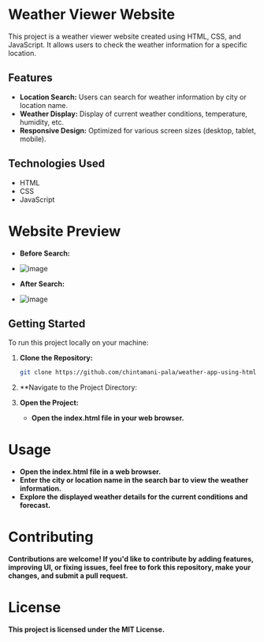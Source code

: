 # Weather Viewer Website

This project is a weather viewer website created using HTML, CSS, and JavaScript. It allows users to check the weather information for a specific location.

## Features

- **Location Search:** Users can search for weather information by city or location name.
- **Weather Display:** Display of current weather conditions, temperature, humidity, etc.
- **Responsive Design:** Optimized for various screen sizes (desktop, tablet, mobile).

## Technologies Used

- HTML
- CSS
- JavaScript

# Website Preview
   - **Before Search:**
   - ![image](https://github.com/user-attachments/assets/9771df77-b89f-4830-886a-5767fcf6979f)


   - **After Search:**
   -  ![image](https://github.com/user-attachments/assets/8edd8e53-840f-46cc-8c22-d3de981a86a0)

## Getting Started

To run this project locally on your machine:

1. **Clone the Repository:**
   ```bash
   git clone https://github.com/chintamani-pala/weather-app-using-html-css-js.git
    ```
2. **Navigate to the Project Directory:

3. **Open the Project:**
   - **Open the index.html file in your web browser.**
# Usage
  -  **Open the index.html file in a web browser.**
  -  **Enter the city or location name in the search bar to view the weather information.**
  -  **Explore the displayed weather details for the current conditions and forecast.**
# Contributing
  **Contributions are welcome! If you'd like to contribute by adding features, improving UI, or fixing issues, feel free to fork this repository, make your changes, and submit a pull request.**
# License
  **This project is licensed under the MIT License.**
